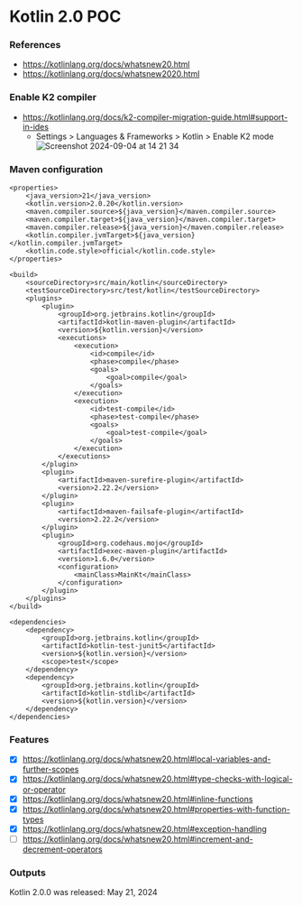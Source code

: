 # Kotlin 2.0 POC

### References

- https://kotlinlang.org/docs/whatsnew20.html
- https://kotlinlang.org/docs/whatsnew2020.html

### Enable K2 compiler

- https://kotlinlang.org/docs/k2-compiler-migration-guide.html#support-in-ides
    - Settings > Languages & Frameworks > Kotlin > Enable K2 mode
    ![Screenshot 2024-09-04 at 14 21 34](https://github.com/user-attachments/assets/1c02a0d5-0991-4928-ae04-86fa747bfcef)

### Maven configuration
```maven
<properties>
    <java_version>21</java_version>
    <kotlin.version>2.0.20</kotlin.version>
    <maven.compiler.source>${java_version}</maven.compiler.source>
    <maven.compiler.target>${java_version}</maven.compiler.target>
    <maven.compiler.release>${java_version}</maven.compiler.release>
    <kotlin.compiler.jvmTarget>${java_version}</kotlin.compiler.jvmTarget>
    <kotlin.code.style>official</kotlin.code.style>
</properties>

<build>
    <sourceDirectory>src/main/kotlin</sourceDirectory>
    <testSourceDirectory>src/test/kotlin</testSourceDirectory>
    <plugins>
        <plugin>
            <groupId>org.jetbrains.kotlin</groupId>
            <artifactId>kotlin-maven-plugin</artifactId>
            <version>${kotlin.version}</version>
            <executions>
                <execution>
                    <id>compile</id>
                    <phase>compile</phase>
                    <goals>
                        <goal>compile</goal>
                    </goals>
                </execution>
                <execution>
                    <id>test-compile</id>
                    <phase>test-compile</phase>
                    <goals>
                        <goal>test-compile</goal>
                    </goals>
                </execution>
            </executions>
        </plugin>
        <plugin>
            <artifactId>maven-surefire-plugin</artifactId>
            <version>2.22.2</version>
        </plugin>
        <plugin>
            <artifactId>maven-failsafe-plugin</artifactId>
            <version>2.22.2</version>
        </plugin>
        <plugin>
            <groupId>org.codehaus.mojo</groupId>
            <artifactId>exec-maven-plugin</artifactId>
            <version>1.6.0</version>
            <configuration>
                <mainClass>MainKt</mainClass>
            </configuration>
        </plugin>
    </plugins>
</build>

<dependencies>
    <dependency>
        <groupId>org.jetbrains.kotlin</groupId>
        <artifactId>kotlin-test-junit5</artifactId>
        <version>${kotlin.version}</version>
        <scope>test</scope>
    </dependency>
    <dependency>
        <groupId>org.jetbrains.kotlin</groupId>
        <artifactId>kotlin-stdlib</artifactId>
        <version>${kotlin.version}</version>
    </dependency>
</dependencies>
```

### Features

- [x] https://kotlinlang.org/docs/whatsnew20.html#local-variables-and-further-scopes
- [x] https://kotlinlang.org/docs/whatsnew20.html#type-checks-with-logical-or-operator
- [x] https://kotlinlang.org/docs/whatsnew20.html#inline-functions
- [x] https://kotlinlang.org/docs/whatsnew20.html#properties-with-function-types
- [x] https://kotlinlang.org/docs/whatsnew20.html#exception-handling
- [ ] https://kotlinlang.org/docs/whatsnew20.html#increment-and-decrement-operators

### Outputs

Kotlin 2.0.0 was released: May 21, 2024
